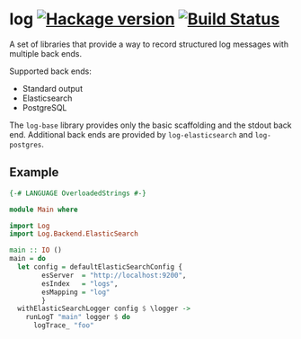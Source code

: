 # log [![Hackage version](https://img.shields.io/hackage/v/log-base.svg?label=Hackage)](https://hackage.haskell.org/package/log-base) [![Build Status](https://secure.travis-ci.org/scrive/log.svg?branch=master)](http://travis-ci.org/scrive/log)

A set of libraries that provide a way to record structured log
messages with multiple back ends.

Supported back ends:

* Standard output
* Elasticsearch
* PostgreSQL

The `log-base` library provides only the basic scaffolding and the
stdout back end. Additional back ends are provided by
`log-elasticsearch` and `log-postgres`.

## Example

```haskell
{-# LANGUAGE OverloadedStrings #-}

module Main where

import Log
import Log.Backend.ElasticSearch

main :: IO ()
main = do
  let config = defaultElasticSearchConfig {
        esServer  = "http://localhost:9200",
        esIndex   = "logs",
        esMapping = "log"
        }
  withElasticSearchLogger config $ \logger ->
    runLogT "main" logger $ do
      logTrace_ "foo"
```
